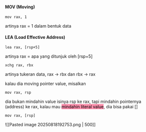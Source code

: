 
#### MOV (Moving)
```
mov rax, 1
```
artinya rax = 1 dalam bentuk data


#### LEA (Load Effective Address)
```
lea rax, [rsp+5]
```
artinya rax = apa yang ditunjuk oleh [rsp+5]

```
xchg rax, rbx
```
artinya tukeran data, rax -> rbx dan rbx -> rax


kalau dia moving pointer value, misalkan
```
mov rax, rsp
```
dia bukan mindahin value isinya rsp ke rax, tapi mindahin pointernya (address) ke rax, kalau mau <mark style="background: #FF5582A6;">mindahin literal value</mark>, dia bisa pakai []
```
mov rax, [rsp]
```


![[Pasted image 20250818192753.png | 500]]
